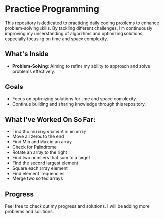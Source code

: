 # Practice Programming

This repository is dedicated to practicing daily coding problems to enhance problem-solving skills. By tackling different challenges, I’m continuously improving my understanding of algorithms and optimizing solutions, especially focusing on time and space complexity.

## What's Inside
- **Problem-Solving**: Aiming to refine my ability to approach and solve problems effectively.

## Goals
- Focus on optimizing solutions for time and space complexity.
- Continue building and sharing knowledge through this repository.

## What I’ve Worked On So Far:
- Find the missing element in an array
- Move all zeros to the end
- Find Min and Max in an array
- Check for Palindrome
- Rotate an array to the right
- Find two numbers that sum to a target
- Find the second largest element
- Square each array element
- Find element frequencies
- Merge two sorted arrays

## Progress
Feel free to check out my progress and solutions. I will be adding more problems and solutions.
